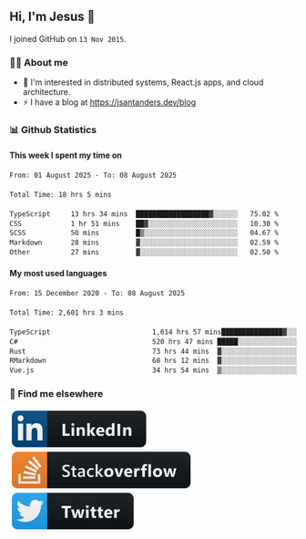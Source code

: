 ## Hi, I'm Jesus 👋

I joined GitHub on `13 Nov 2015`.

<!-- Talking about you -->

### 👨‍💻 About me

- 👦 I'm interested in distributed systems, React.js apps, and cloud architecture.
- ⚡️ I have a blog at <https://jsantanders.dev/blog>

### 📊 Github Statistics

#### This week I spent my time on

<!--START_SECTION:weekly-->

```txt
From: 01 August 2025 - To: 08 August 2025

Total Time: 18 hrs 5 mins

TypeScript     13 hrs 34 mins  ██████████████████▓░░░░░░   75.02 %
CSS            1 hr 51 mins    ██▓░░░░░░░░░░░░░░░░░░░░░░   10.30 %
SCSS           50 mins         █▒░░░░░░░░░░░░░░░░░░░░░░░   04.67 %
Markdown       28 mins         ▓░░░░░░░░░░░░░░░░░░░░░░░░   02.59 %
Other          27 mins         ▓░░░░░░░░░░░░░░░░░░░░░░░░   02.50 %
```

<!--END_SECTION:weekly-->

#### My most used languages

<!--START_SECTION:alltime-->

```txt
From: 15 December 2020 - To: 08 August 2025

Total Time: 2,601 hrs 3 mins

TypeScript                         1,614 hrs 57 mins███████████████▓░░░░░░░░░   62.09 %
C#                                 520 hrs 47 mins █████░░░░░░░░░░░░░░░░░░░░   20.02 %
Rust                               73 hrs 44 mins  ▓░░░░░░░░░░░░░░░░░░░░░░░░   02.84 %
RMarkdown                          68 hrs 12 mins  ▓░░░░░░░░░░░░░░░░░░░░░░░░   02.62 %
Vue.js                             34 hrs 54 mins  ▒░░░░░░░░░░░░░░░░░░░░░░░░   01.34 %
```

<!--END_SECTION:alltime-->

### 📢 Find me elsewhere

<p>
  <a target="_blank" href="https://linkedin.com/in/jsantanders">
    <img src="https://github.com/jsantanders/jsantanders/blob/master/img/linkedin.svg" alt="LinkedIn" style="vertical-align:top; margin:4px">
  </a>
  
  <a target="_blank" href="https://stackoverflow.com/users/7318331/jesus-santander">
    <img src="https://github.com/jsantanders/jsantanders/blob/master/img/stackoverflow.svg" alt="StackOverflow" style="vertical-align:top; margin:4px">
  </a>
  
  <a target="_blank" href="http://twitter.com/jsantanders">
    <img src="https://github.com/jsantanders/jsantanders/blob/master/img/twitter.svg" alt="Twitter" style="vertical-align:top; margin:4px">
  </a>
</p>
